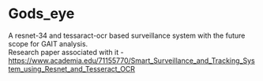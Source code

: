 # Gods_eye
 A resnet-34 and tessaract-ocr based surveillance system with the future scope for GAIT analysis.\
 Research paper associated with it - https://www.academia.edu/71155770/Smart_Surveillance_and_Tracking_System_using_Resnet_and_Tesseract_OCR
